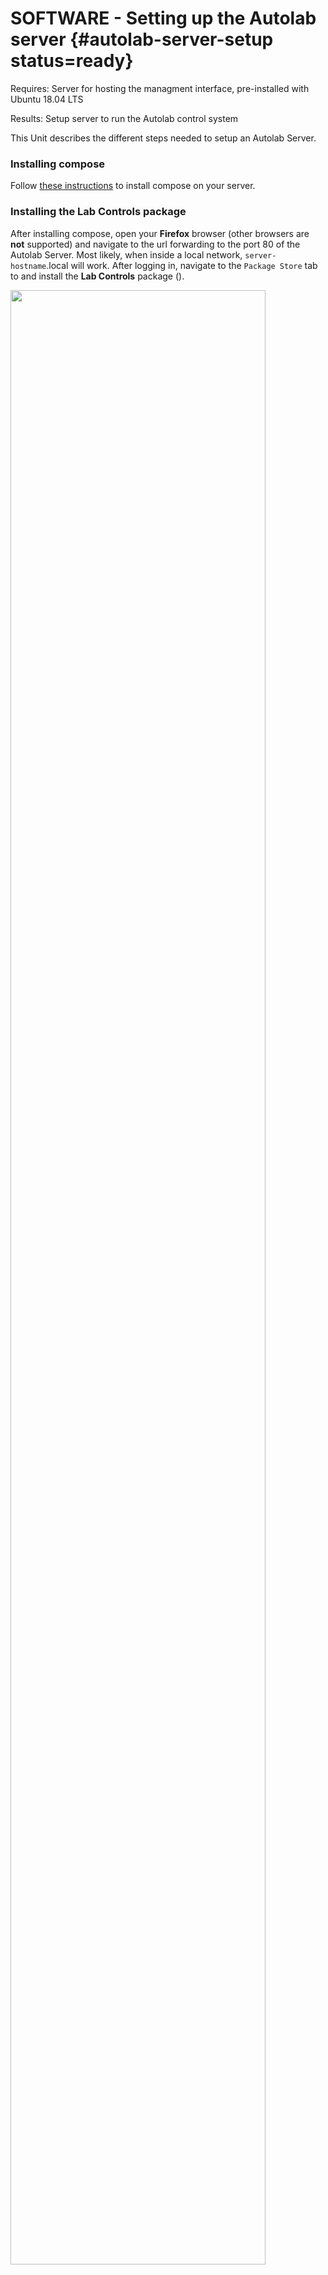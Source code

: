 # SOFTWARE - Setting up the Autolab server {#autolab-server-setup status=ready}

<div class='requirements' markdown="1">

Requires: Server for hosting the managment interface, pre-installed with Ubuntu 18.04 LTS

Results: Setup server to run the Autolab control system

</div>

This Unit describes the different steps needed to setup an Autolab Server. 

### Installing compose

Follow [these instructions](http://compose.afdaniele.com/docs/devel/setup-docker) to install compose on your server. 

### Installing the Lab Controls package 

After installing compose, open your **Firefox** browser (other browsers are **not** supported) and navigate to the url forwarding to the port 80 of the Autolab Server. Most likely, when inside a local network, `server-hostname`.local will work. After logging in, navigate to the `Package Store` tab to and install the **Lab Controls** package ([](#fig:lab_controls_pkg)).

<div figure-id="fig:lab_controls_pkg">
<img src="opmanual_autolab/images/autolab_interface/lab_controls_package.png" style="width: 90%"/>
<figcaption>
Installed Lab controls package
</figcaption>
</div>

### Running the Flask server

The Flask Server handles every API call from and to the Autolab interface. To run it, first the following repository needs to be pulled:

    $ git pull git@github.com:duckietown/autolab_control_flask_scripts.git

The next step involves setup for passwordless ssh, Watchtowers with a hostname `watchtowerXX.local` where XX is between 01 and 60 as well as Duckiebots with `autobotXX.local` where XX is between 01 and 20 will be setup. simply run the following script:

    $ ./setup_ssh.sh

The Flask server has a defined list of agents which are able to run in the lab: `device-list.txt`. Adapt this list to reflect your agents, but remember that they need to follow this naming convention: `watchtowerXX.local` or `autobotXX.local`.

Finally, the Flask server can be started via:

    $ python flask_server.py

### Installing the Rosbridge server

The Rosbridge server is used for communication between the Autolab interface and every ROS Agent in the lab running the acquisition-bridge (more on this in [](#localization-software)). To install it first pull the following repository:

    $ git pull git@github.com:duckietown/rosbridge_kinetic.git

Inside the `Dockerfile` change the `ROS_IP` and `ROS_MASTER_URI` to the IP of your server, keep in mind that `ROS_MASTER_URI` needs to include the correct port for ROS (11311). The last line of the Dockerfile should look similar to this: `CMD /bin/bash -c "source /opt/ros/kinetic/setup.bash; export ROS_IP=172.31.168.115; export ROS_MASTER_URI="http://172.31.168.115:11311"; roslaunch rosbridge_server rosbridge_websocket.launch unregister_timeout:=999999999"`

Build the Docker image with:

    $ docker build -t ![dockerhub-user]/rosbridge_kinetic:latest .

And finally start the Rosbridge server:

    $ docker run -it --net=host ![dockerhub-user]/rosbridge_kinetic:latest   

### Setup for IP cameras

If IP cameras are being used that support the _RTSP_ protocol, this one needs to be transcoded to ROS-messages which can be imported onto the Autolab interface via the Rosbridge server. Clone the following repository:

    $ git clone git@github.com:duckietown/rtsp-ros-driver.git

Inside the `Dockerfile` change the `ROS_IP` and `ROS_MASTER_URI` to the IP of your server, keep in mind that `ROS_MASTER_URI` needs to include the correct port for ROS (11311). The last line of the Dockerfile should look similar to this: `CMD /bin/bash -c "source /opt/ros/kinetic/setup.bash ; source /home/camera_driver/catkin_ws/devel/setup.bash; export ROS_IP=172.31.168.115; export ROS_MASTER_URI="http://172.31.168.115:11311"; roslaunch rtsp_ros_driver rtsp_driver_node.launch"`

Inside `catkin_ws/src/rtsp_driver_node/launch/rtsp_driver_node.launch` edit the default values of the `hostname`, `port` and `stream` according to your IP camera setup.

Build the Docker image with:

    $ docker build -t ![dockerhub-user]/rtsp_driver_kinetic:latest .

And finally start the Rosbridge server:

    $ docker run -it --net=host ![dockerhub-user]/rtsp_driver_kinetic:latest 

### Parameter setup 

Setting up the different parameters for the Autolab interface is straight forward. Navigate to the `Settings` tab of compose and open the `Package: Autolab control` menu. The following parameters need to be changed:

* **IP Hue Hub** IP of the Philips Hue Hub to control smart-bulbs for environmental control
* **API Key** API Key to interact with the Philips Hue API
* **Number of lightbulbs** Number of lightbulbs used in your setup
* **IP of IPcam's, add up to 4 IP's in a .csv format** IP's of different IP cams used inside the lab, simply seperate them with a comma (up to 4 are supported)
* **Duckietown token** The operator's Duckietown token, needed for submission requests from the AIDO submission server
* **Flask url** URL of your Flask server, most likely `http://![server-hostname].local` will work
* **Flask port** Port used by the Flask server, if left at default, just use port 5050
* **Changelog file** Raw github file that includes the changelog for Duckiebots and Watchtowers. An example can be found [here](https://raw.githubusercontent.com/duckietown/ETHZ-autolab-fleet-roster/webeben_test/changelog/default.yaml)
* **Submission server url** URL of the AIDO submission server, remember to use port 6544
* **Hostname of the logging server** Hostname of the local logging server used to save the necessary ROS messages during an evaluation
* **Username of the logging server, needs passwordless ssh** Username of the logging server, needs passwordless ssh to execute correctly
* **IP of the lab ROS master** IP of the Autolab ROS master where every acquisition-bridge subscribes to